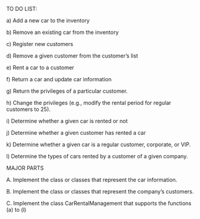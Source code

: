 TO DO LIST:


a) Add a new car to the inventory

b) Remove an existing car from the inventory

c) Register new customers

d) Remove a given customer from the customer’s list

e) Rent a car to a customer

f) Return a car and update car information

g) Return the privileges of a particular customer.

h) Change the privileges (e.g., modify the rental period for regular customers to 25).

i) Determine whether a given car is rented or not

j) Determine whether a given customer has rented a car

k) Determine whether a given car is a regular customer, corporate, or VIP.

l) Determine the types of cars rented by a customer of a given company.



MAJOR PARTS

A. Implement the class or classes that represent the car information.

B. Implement the class or classes that represent the company’s customers.

C. Implement the class CarRentalManagement that supports the functions (a) to (l)
